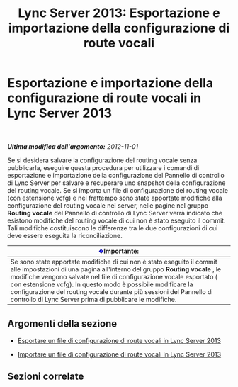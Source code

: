 ﻿---
title: 'Lync Server 2013: Esportazione e importazione della configurazione di route vocali'
TOCTitle: Esportazione e importazione della configurazione di route vocali
ms:assetid: c9b78622-5725-43b0-9ee1-5b82b1e1c8eb
ms:mtpsurl: https://technet.microsoft.com/it-it/library/Gg398836(v=OCS.15)
ms:contentKeyID: 49301942
ms.date: 08/24/2015
mtps_version: v=OCS.15
ms.translationtype: HT
---

# Esportazione e importazione della configurazione di route vocali in Lync Server 2013

 

_**Ultima modifica dell'argomento:** 2012-11-01_

Se si desidera salvare la configurazione del routing vocale senza pubblicarla, eseguire questa procedura per utilizzare i comandi di esportazione e importazione della configurazione del Pannello di controllo di Lync Server per salvare e recuperare uno snapshot della configurazione del routing vocale. Se si importa un file di configurazione del routing vocale (con estensione vcfg) e nel frattempo sono state apportate modifiche alla configurazione del routing vocale nel server, nelle pagine nel gruppo **Routing vocale** del Pannello di controllo di Lync Server verrà indicato che esistono modifiche del routing vocale di cui non è stato eseguito il commit. Tali modifiche costituiscono le differenze tra le due configurazioni di cui deve essere eseguita la riconciliazione.

<table>
<thead>
<tr class="header">
<th><img src="images/Gg412908.important(OCS.15).gif" title="important" alt="important" />Importante:</th>
</tr>
</thead>
<tbody>
<tr class="odd">
<td>Se sono state apportate modifiche di cui non è stato eseguito il commit alle impostazioni di una pagina all'interno del gruppo <strong>Routing vocale</strong> , le modifiche vengono salvate nel file di configurazione vocale esportato ( con estensione vcfg). In questo modo è possibile modificare la configurazione del routing vocale durante più sessioni del Pannello di controllo di Lync Server prima di pubblicare le modifiche.</td>
</tr>
</tbody>
</table>


## Argomenti della sezione

  - [Esportare un file di configurazione di route vocali in Lync Server 2013](lync-server-2013-export-a-voice-route-configuration-file.md)

  - [Importare un file di configurazione di route vocali in Lync Server 2013](lync-server-2013-import-a-voice-route-configuration-file.md)

## Sezioni correlate

